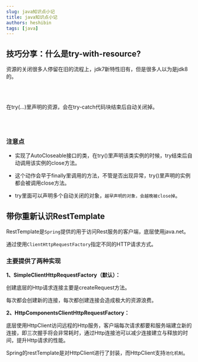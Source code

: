 ```yaml
---
slug: java知识点小记
title: java知识点小记
authors: heshibin
tags: [java]
---
```


## 技巧分享：什么是try-with-resource?

资源的关闭很多人停留在旧的流程上，jdk7新特性旧有，但是很多人以为是jdk8的。

<br></br>

在try(...)里声明的资源，会在try-catch代码块结束后自动关闭掉。

<br></br>

### 注意点

- 实现了AutoCloseable接口的类，在try()里声明该类实例的时候，try结束后自动调用该实例的close方法。

- 这个动作会早于finally里调用的方法，不管是否出现异常，try()里声明的实例都会被调用close方法。

- try里面可以声明多个自动关闭的对象，`越早声明的对象，会越晚被close掉`。

## 带你重新认识RestTemplate

RestTemplate是`Spring`提供的用于访问Rest服务的客户端，底层使用java.net。

通过使用`ClientHttpRequestFactory`指定不同的HTTP请求方式。

### 主要提供了两种实现

**1、SimpleClientHttpRequestFactory（默认）：**

创建底层的Http请求连接主要是createRequest方法。

每次都会创建新的连接，每次都创建连接会造成极大的资源浪费。

**2、HttpComponentsClientHttpRequestFactory：**

底层使用HttpClient访问远程的Http服务，客户端每次请求都要和服务端建立新的连接，即三次握手将会非常耗时，通过Http连接池可以减少连接建立与释放的时间，提升Http请求的性能。

Spring的restTemplate是对HttpClient进行了封装，而HttpClient支持`池化机制`。

